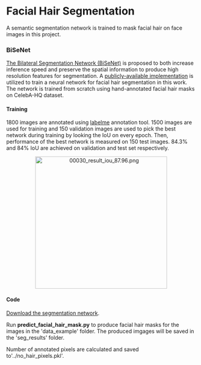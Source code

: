 # Facial Hair Segmentation
A semantic segmentation network is trained to mask facial hair on face images in this project.

### BiSeNet
[The Bilateral Segmentation Network (BiSeNet)](https://openaccess.thecvf.com/content_ECCV_2018/papers/Changqian_Yu_BiSeNet_Bilateral_Segmentation_ECCV_2018_paper.pdf) is proposed to both increase inference speed and preserve the spatial information to produce high resolution features for segmentation. A [publicly-available implementation](https://github.com/zllrunning/face-parsing.PyTorch) is utilized to train a neural network for facial hair segmentation in this work. The network is trained from scratch using hand-annotated facial hair masks on CelebA-HQ dataset. 

#### Training
1800 images are annotated using [labelme](https://github.com/wkentaro/labelme) annotation tool. 1500 images are used for training and 150 validation images are used to pick the best network during training by looking the IoU on every epoch. Then, performance of the best network is measured on 150 test images. 84.3% and 84% IoU are achieved on validation and test set respectively. 

<!-- [sample](./samples/00030_result_iou_87.96.png) -->

<p align="center">
  <img src="/samples/00030_result_iou_87.96.png" width="350" title="00030_result_iou_87.96.png">
</p>

#### Code

[Download the segmentation network](https://drive.google.com/file/d/1KSa9_g_cL047Z0B2hEn8cRPsDP7sjPXC/view?usp=share_link).

Run **predict_facial_hair_mask.py** to produce facial hair masks for the images in the 'data_example' folder. The produced imgages will be saved in the 'seg_results' folder.

Number of annotated pixels are calculated and saved to'../no_hair_pixels.pkl'.

